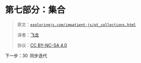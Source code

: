 # 第七部分：集合

> 原文：[`exploringjs.com/impatient-js/pt_collections.html`](https://exploringjs.com/impatient-js/pt_collections.html)
> 
> 译者：[飞龙](https://github.com/wizardforcel)
> 
> 协议：[CC BY-NC-SA 4.0](https://creativecommons.org/licenses/by-nc-sa/4.0/)


下一步：30 同步迭代

